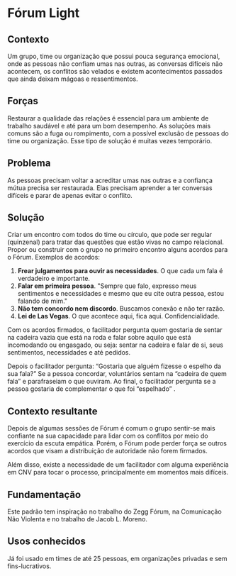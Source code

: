 # Fórum Light

## Contexto

Um grupo, time ou organização que possui pouca segurança emocional, onde as pessoas não confiam umas nas outras, as conversas difíceis não acontecem, os conflitos são velados e existem acontecimentos passados que ainda deixam mágoas e ressentimentos.

## Forças

Restaurar a qualidade das relações é essencial para um ambiente de trabalho saudável e até para um bom desempenho. As soluções mais comuns são a fuga ou rompimento, com a possível exclusão de pessoas do time ou organização. Esse tipo de solução é muitas vezes temporário.

## Problema

As pessoas precisam voltar a acreditar umas nas outras e a confiança mútua precisa ser restaurada. Elas precisam aprender a ter conversas difíceis e parar de apenas evitar o conflito.

## Solução

Criar um encontro com todos do time ou círculo, que pode ser regular \(quinzenal\) para tratar das questões que estão vivas no campo relacional. Propor ou construir com o grupo no primeiro encontro alguns acordos para o Fórum. Exemplos de acordos:

1. **Frear julgamentos para ouvir as necessidades**. O que cada um fala é verdadeiro e importante.
2. **Falar em primeira pessoa**. "Sempre que falo, expresso meus sentimentos e necessidades e mesmo que eu cite outra pessoa, estou falando de mim."
3. **Não tem concordo nem discordo**. Buscamos conexão e não ter razão.
4. **Lei de Las Vegas**. O que acontece aqui, fica aqui. Confidencialidade.

Com os acordos firmados, o facilitador pergunta quem gostaria de sentar na cadeira vazia que está na roda e falar sobre aquilo que está incomodando ou engasgado, ou seja: sentar na cadeira e falar de si, seus sentimentos, necessidades e até pedidos.

Depois o facilitador pergunta: “Gostaria que alguém fizesse o espelho da sua fala?” Se a pessoa concordar, voluntários sentam na “cadeira de quem fala” e parafraseiam o que ouviram. Ao final, o facilitador pergunta se a pessoa gostaria de complementar o que foi “espelhado” .

## Contexto resultante

Depois de algumas sessões de Fórum é comum o grupo sentir-se mais confiante na sua capacidade para lidar com os conflitos por meio do exercício da escuta empática. Porém, o Fórum pode perder força se outros acordos que visam a distribuição de autoridade não forem firmados.

Além disso, existe a necessidade de um facilitador com alguma experiência em CNV para tocar o processo, principalmente em momentos mais difíceis.

## Fundamentação

Este padrão tem inspiração no trabalho do Zegg Fórum, na Comunicação Não Violenta e no trabalho de Jacob L. Moreno.

## Usos conhecidos

Já foi usado em times de até 25 pessoas, em organizações privadas e sem fins-lucrativos.

<!-- Links -->
[meta-acordos]: ../../meta-acordos.md#meta-acordos-da-organizacao-organica
[organizacao ]: ../../meta-acordos.md#1-organizacao
[proposito]: ../../meta-acordos.md#1.1-proposito
[colegas]: ../../meta-acordos.md#1.2-colegas
[tensoes]: ../../meta-acordos.md#1.3-tensoes-criativas
[estrutura-organizacional]: ../../meta-acordos.md#2-estrutura-organizacional
[papeis]: ../../meta-acordos.md#2.1-papeis
[energizacao]: ../../meta-acordos.md#2.1.1-energizacao
[autoridade-do-papel]: ../../meta-acordos.md#2.1.2-autoridade-do-papel
[deixando-papeis]: ../../meta-acordos.md#2.1.3-deixando-papeis
[circulos]: ../../meta-acordos.md#2.2-circulos
[circulos-nao-alteram-sua-definicao]: ../../meta-acordos.md#2.2.1-circulos-nao-alteram-sua-definicao
[circulos-nao-estruturam-seus-circulos-internos]: ../../meta-acordos.md#2.2.2-circulos-nao-estruturam-seus-circulos-internos
[artefatos-do-circulo]: ../../meta-acordos.md#2.3-artefatos-do-circulo
[circulos-podem-delegar-artefatos]: ../../meta-acordos.md#2.3.1-circulos-podem-delegar-artefatos
[integrantes-do-circulo]: ../../meta-acordos.md#2.4-integrantes-do-circulo
[restricoes]: ../../meta-acordos.md#2.5-restricoes
[restricoes-nao-estabelecem-responsabilidades]: ../../meta-acordos.md#2.5.1-restricoes-nao-estabelecem-responsabilidades
[prioridades-do-circulo]: ../../meta-acordos.md#2.6-prioridades-do-circulo
[reunioes-e-interacoes]: ../../meta-acordos.md#3-reunioes-e-interacoes
[revisar]: ../../meta-acordos.md#3.1-revisar
[sincronizar]: ../../meta-acordos.md#3.2-sincronizar
[adaptar]: ../../meta-acordos.md#3.3-adaptar
[operacoes-de-adaptar]: ../../meta-acordos.md#3.3.1-operacoes-de-adaptar
[decisao-integrativa]: ../../meta-acordos.md#3.3.2-decisao-integrativa
[proposta]: ../../meta-acordos.md#3.3.2.1-proposta
[apresentacao-de-exemplos]: ../../meta-acordos.md#3.3.2.2-apresentacao-de-exemplos
[facilitador-pode-descartar-a-proposta]: ../../meta-acordos.md#3.3.2.3-facilitador-pode-descartar-a-proposta
[objecoes]: ../../meta-acordos.md#3.3.2.4-objecoes
[objecoes-validas]: ../../meta-acordos.md#3.3.2.5-objecoes-validas
[facilitador-pode-descartar-a-objecao]: ../../meta-acordos.md#3.3.2.6-facilitador-pode-descartar-a-objecao
[integracao]: ../../meta-acordos.md#3.3.2.7-integracao
[quebra-dos-meta-acordos]: ../../meta-acordos.md#3.3.2.8-quebra-dos-meta-acordos
[cuidar]: ../../meta-acordos.md#3.4-cuidar
[reuniao-de-circulo]: ../../meta-acordos.md#3.5-reuniao-de-circulo
[somente-integrantes-podem-tratar-tensoes]: ../../meta-acordos.md#3.5.1-somente-integrantes-podem-tratar-tensoes
[formato-da-reuniao]: ../../meta-acordos.md#3.5.2-formato-da-reuniao
[integrantes-ausentes]: ../../meta-acordos.md#3.5.3-integrantes-ausentes
[priorize-a-reuniao]: ../../meta-acordos.md#3.5.4-priorize-a-reuniao
[restricoes-de-facilitacao]: ../../meta-acordos.md#3.6-restricoes-de-facilitacao
[uma-tensao-de-cada-vez]: ../../meta-acordos.md#3.6.1-uma-tensao-de-cada-vez
[lista-de-tensoes]: ../../meta-acordos.md#3.6.2-lista-de-tensoes
[interacoes-assincronas]: ../../meta-acordos.md#3.7-interacoes-assincronas
[novas-interacoes]: ../../meta-acordos.md#3.8-novas-interacoes
[papeis-essenciais]: ../../meta-acordos.md#4-papeis-essenciais
[guia]: ../../meta-acordos.md#4.1-guia
[energizacao-do-guia]: ../../meta-acordos.md#4.1.1-energizacao-do-guia
[representante]: ../../meta-acordos.md#4.2-representante
[facilitador]: ../../meta-acordos.md#4.3-facilitador
[escriba]: ../../meta-acordos.md#4.4-escriba
[papeis-essenciais-eleitos]: ../../meta-acordos.md#4.5-papeis-essenciais-eleitos
[colegas-elegiveis]: ../../meta-acordos.md#4.5.1-colegas-elegiveis
[eleicoes]: ../../meta-acordos.md#4.5.2-eleicoes
[alteracoes-nos-papeis-essenciais]: ../../meta-acordos.md#4.5.3-alteracoes-nos-papeis-essenciais
[alteracoes-nos-papeis-essenciais-nao-propagam]: ../../meta-acordos.md#4.5.3.1-alteracoes-nos-papeis-essenciais-nao-propagam
[energizacao-de-papeis-definidos]: ../../meta-acordos.md#5-energizacao-de-papeis-definidos
[foco]: ../../meta-acordos.md#5.1-foco
[autorresponsabilizacao]: ../../meta-acordos.md#5.2-autorresponsabilizacao
[transparencia]: ../../meta-acordos.md#5.3-transparencia
[ato-heroico]: ../../meta-acordos.md#5.4-ato-heroico
